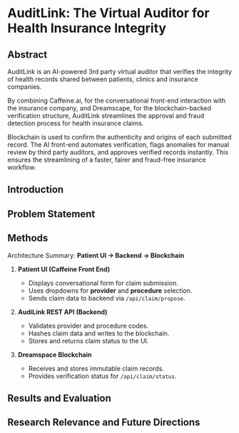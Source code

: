# AuditLink: The Virtual Auditor for Health Insurance Integrity

## Abstract

AuditLink is an AI-powered 3rd party virtual auditor that verifies the integrity of health records shared between patients, clinics and insurance companies. 

By combining Caffeine.ai, for the conversational front-end interaction with the insurance company, and Dreamscape, for the blockchain-backed verification structure, AuditLink streamlines the approval and fraud detection process for health insurance claims. 

Blockchain is used to confirm the authenticity and origins of each submitted record. The AI front-end automates verification, flags anomalies for manual review by third party auditors, and approves verified records instantly. This ensures the streamlining of a faster, fairer and fraud-free insurance workflow. 

## Introduction



## Problem Statement



## Methods

Architecture Summary: 
**Patient UI → Backend → Blockchain**

1. **Patient UI (Caffeine Front End)**
   - Displays conversational form for claim submission.
   - Uses dropdowns for **provider** and **procedure** selection.
   - Sends claim data to backend via `/api/claim/propose`.

2. **AudiLink REST API (Backend)**
   - Validates provider and procedure codes.
   - Hashes claim data and writes to the blockchain.
   - Stores and returns claim status to the UI.

3. **Dreamspace Blockchain**
   - Receives and stores immutable claim records.
   - Provides verification status for `/api/claim/status`.


## Results and Evaluation



## Research Relevance and Future Directions


